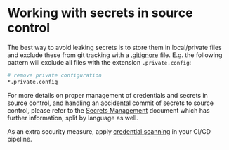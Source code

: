 # Working with secrets in source control

The best way to avoid leaking secrets is to store them in local/private files and exclude these from git tracking with a [.gitignore](https://git-scm.com/docs/gitignore) file.
E.g. the following pattern will exclude all files with the extension `.private.config`:

```bash
# remove private configuration
*.private.config
```

For more details on proper management of credentials and secrets in source control, and handling an accidental commit of secrets to source control, please refer to the [Secrets Management](../../continuous-deployment/secrets-management/readme.md) document which has further information, split by language as well.

As an extra security measure, apply [credential scanning](../../continuous-integration/credential-scanning/recipes/detect-secrets.md) in your CI/CD pipeline.
